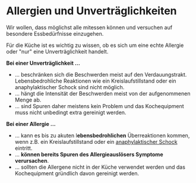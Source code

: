 # Allergien und Unverträglichkeiten
Wir wollen, dass möglichst alle mitessen können und versuchen auf besondere Essbedürfnisse einzugehen. 

Für die Küche ist es wichtig zu wissen, ob es sich um eine echte Allergie oder "nur" eine Unverträglichkeit handelt.

**Bei einer Unverträglichkeit …**
* ... beschränken sich die Beschwerden meist auf den Verdauungstrakt. Lebensbedrohliche Reaktionen wie ein Kreislaufstillstand oder ein anaphylaktischer Schock sind nicht möglich.
* ... hängt die Intensität der Beschwerden meist von der aufgenommenen Menge ab.
* ... sind Spuren daher meistens kein Problem und das Kochequipment muss nicht unbedingt extra gereinigt werden.

**Bei einer Allergie …**
* ... kann es bis zu akuten l**ebensbedrohlichen** Überreaktionen kommen, wenn z.B. ein Kreislaufstillstand oder ein [anaphylaktischer Schock](https://www.gesundheit.gv.at/krankheiten/erste-hilfe/notfall/allergische-reaktion.html) eintritt.
* ... **können bereits Spuren des Allergieauslösers Symptome verursachen**.
* ... sollten die Allergene nicht in der Küche verwendet werden und das Kochequipment gründlich davon gereinigt werden.